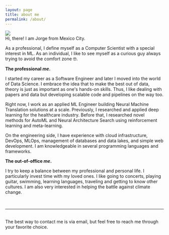 ```yaml
---
layout: page
title: about me
permalink: /about/
---
```


<img class="col one right" src="/img/profile_pic.jpg">

<br/>
Hi, there! I am Jorge from Mexico City.

As a professional, I define myself as a Computer Scientist with a special interest in ML. As an 
individual, I like to see myself as a curious guy always trying to avoid the comfort zone 🤓.

**The professional *me*.**

I started my career as a Software Engineer and later I moved into the world of Data Science. I 
embrace the idea that to make the best out of data, theory is just as important as one's hands-on 
skills. Thus, I like dealing with papers and data but developing scalable code and pipelines on the 
way too.

Right now, I work as an applied ML Engineer building Neural Machine Translation solutions at a
scale. Previously, I researched and applied deep learning for the healthcare industry. Before that,
I researched novel methods for AutoML and Neural Architecture Search using reinforcement learning
and meta-learning.

On the engineering side, I have experience with cloud infrastructure, DevOps, MLOps, management of 
databases and data lakes, and simple web development. I am knowledgeable in several programming 
languages and frameworks.

**The out-of-office *me*.**

I try to keep a balance between my professional and personal life. I particularly invest time with
my loved ones. I like going to concerts, playing guitar, swimming, learning languages, traveling and
getting to know other cultures. I am also very interested in helping the battle against climate change.

<br/>
<hr/>
<br/>
<span class="contacticon center">
	<a href="mailto:j.gomezrb.dev@gmail.com"><i class="fa fa-envelope-square"></i></a>
	<a href="https://github.com/gomerudo" target="_blank"><i class="fa fa-github-square"></i></a>
	<a href="https://www.linkedin.com/in/jgomezrb" target="_blank"><i class="fa fa-linkedin-square"></i></a>
	<!-- <a href="https://twitter.com" target="_blank"><i class="fa fa-twitter-square"></i></a> -->
</span>

<div class="col three caption">
	The best way to contact me is via email, but feel free to reach me through your favorite choice.
</div>

